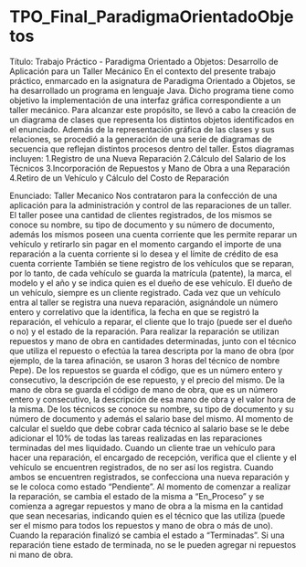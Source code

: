 # TPO_Final_ParadigmaOrientadoObjetos
Título: Trabajo Práctico - Paradigma Orientado a Objetos: Desarrollo de Aplicación para un Taller Mecánico
En el contexto del presente trabajo práctico, enmarcado en la asignatura de Paradigma Orientado a Objetos, se ha desarrollado un programa en lenguaje Java. Dicho programa tiene como objetivo la implementación de una interfaz gráfica correspondiente a un taller mecánico. Para alcanzar este propósito, se llevó a cabo la creación de un diagrama de clases que representa los distintos objetos identificados en el enunciado.
Además de la representación gráfica de las clases y sus relaciones, se procedió a la generación de una serie de diagramas de secuencia que reflejan distintos procesos dentro del taller. Estos diagramas incluyen:
1.Registro de una Nueva Reparación
2.Cálculo del Salario de los Técnicos
3.Incorporación de Repuestos y Mano de Obra a una Reparación
4.Retiro de un Vehículo y Cálculo del Costo de Reparación

Enunciado:
Taller Mecanico
Nos contrataron para la confección de una aplicación para la administración y control de las reparaciones de un taller. 
El taller posee una cantidad de clientes registrados, de los mismos se conoce su nombre, su tipo de documento y su número de documento, además los mismos poseen una cuenta corriente que les permite reparar un vehículo y retirarlo sin pagar en el momento cargando el importe de una reparación a la cuenta corriente si lo desea y el límite de crédito de esa cuenta corriente 
También se tiene registro de los vehículos que se reparan, por lo tanto, de cada vehículo se guarda la matrícula (patente), la marca, el modelo y el año y se indica quien es el dueño de ese vehículo. El dueño de un vehículo, siempre es un cliente registrado.
Cada vez que un vehículo entra al taller se registra una nueva reparación, asignándole un número entero y correlativo que la identifica, la fecha en que se registró la reparación, el vehículo a reparar, el cliente que lo trajo (puede ser el dueño o no) y el estado de la reparación.
Para realizar la reparación se utilizan repuestos y mano de obra en cantidades determinadas, junto con el técnico que utiliza el repuesto o efectúa la tarea descripta por la mano de obra (por ejemplo, de la tarea afinación, se usaron 3 horas del técnico de nombre Pepe). 
De los repuestos se guarda el código, que es un número entero y consecutivo, la descripción de ese repuesto, y el precio del mismo. 
De la mano de obra se guarda el código de mano de obra, que es un número entero y consecutivo, la descripción de esa mano de obra y el valor hora de la misma. 
De los técnicos se conoce su nombre, su tipo de documento y su número de documento y además el salario base del mismo. Al momento de calcular el sueldo que debe cobrar cada técnico al salario base se le debe adicionar el 10% de todas las tareas realizadas en las reparaciones terminadas del mes liquidado.
Cuando un cliente trae un vehículo para hacer una reparación, el encargado de recepción, verifica que el cliente y el vehículo se encuentren registrados, de no ser así los registra. Cuando ambos se encuentren registrados, se confecciona una nueva reparación y se le coloca como estado “Pendiente”. 
Al momento de comenzar a realizar la reparación, se cambia el estado de la misma a “En_Proceso” y se comienza a agregar repuestos y mano de obra a la misma en la cantidad que sean necesarias, indicando quien es el técnico que las utiliza (puede ser el mismo para todos los repuestos y mano de obra o más de uno).  
Cuando la reparación finalizó se cambia el estado a “Terminadas”. 
Si una reparación tiene estado de terminada, no se le pueden agregar ni repuestos ni mano de obra.
